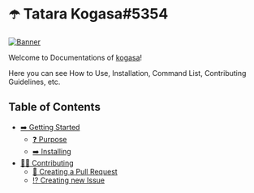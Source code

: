 # ☂️ Tatara Kogasa#5354

[![Banner](https://cdn.upload.systems/uploads/jIwkxukV.png)](https://github.com/gifaldyazkaa/kogasa-dscbot)

Welcome to Documentations of [kogasa](https://github.com/gifaldyazkaa/kogasa-dscbot)!

Here you can see How to Use, Installation, Command List, Contributing Guidelines, etc.

## Table of Contents

- [➡️ Getting Started](p/getting-started.md)
  - [❓ Purpose](p/getting-started.md#-purpose)
  - [➡️ Installing](p/getting-started.md#-installing)
- [👨‍💻 Contributing](p/contributing-guidelines.md)
  - [📨 Creating a Pull Request](p/contributing-guidelines.md#-creating-a-pull-request)
  - [⁉️ Creating new Issue](p/contributing-guidelines.md#-creating-new-issue)
